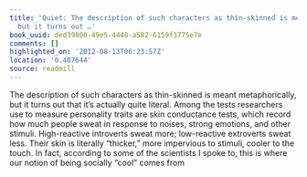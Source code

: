 ```yaml
---
title: 'Quiet: The description of such characters as thin-skinned is meant metaphorically,
  but it turns out …'
book_uuid: ded39800-49e5-4448-a582-6159f3775e7e
comments: []
highlighted_on: '2012-08-13T06:23:57Z'
location: '0.487644'
source: readmill
---
```


The description of such characters as thin-skinned is meant metaphorically, but it turns out that it’s actually quite literal. Among the tests researchers use to measure personality traits are skin conductance tests, which record how much people sweat in response to noises, strong emotions, and other stimuli. High-reactive introverts sweat more; low-reactive extroverts sweat less. Their skin is literally “thicker,” more impervious to stimuli, cooler to the touch. In fact, according to some of the scientists I spoke to, this is where our notion of being socially “cool” comes from